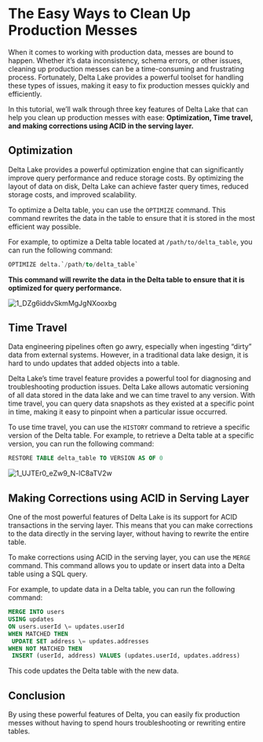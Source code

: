 # The Easy Ways to Clean Up Production Messes

When it comes to working with production data, messes are bound to happen. Whether it’s data inconsistency, schema errors, or other issues, cleaning up production messes can be a time-consuming and frustrating process. Fortunately, Delta Lake provides a powerful toolset for handling these types of issues, making it easy to fix production messes quickly and efficiently.

In this tutorial, we’ll walk through three key features of Delta Lake that can help you clean up production messes with ease: **Optimization, Time travel, and making corrections using ACID in the serving layer.**

## Optimization

Delta Lake provides a powerful optimization engine that can significantly improve query performance and reduce storage costs. By optimizing the layout of data on disk, Delta Lake can achieve faster query times, reduced storage costs, and improved scalability.

To optimize a Delta table, you can use the `OPTIMIZE` command. This command rewrites the data in the table to ensure that it is stored in the most efficient way possible.

For example, to optimize a Delta table located at `/path/to/delta_table`, you can run the following command:

```sql
OPTIMIZE delta.`/path/to/delta_table`
```

**This command will rewrite the data in the Delta table to ensure that it is optimized for query performance.**

![1_DZg6iddvSkmMgJgNXooxbg](https://user-images.githubusercontent.com/62965911/223409895-fb7de7e8-41ad-427c-b6f1-cd39309b4cf8.png)

## Time Travel

Data engineering pipelines often go awry, especially when ingesting “dirty” data from external systems. However, in a traditional data lake design, it is hard to undo updates that added objects into a table.

Delta Lake’s time travel feature provides a powerful tool for diagnosing and troubleshooting production issues. Delta Lake allows automatic versioning of all data stored in the data lake and we can time travel to any version. With time travel, you can query data snapshots as they existed at a specific point in time, making it easy to pinpoint when a particular issue occurred.

To use time travel, you can use the `HISTORY` command to retrieve a specific version of the Delta table. For example, to retrieve a Delta table at a specific version, you can run the following command:

```sql
RESTORE TABLE delta_table TO VERSION AS OF 0
```

![1_UJTEr0_eZw9_N-lC8aTV2w](https://user-images.githubusercontent.com/62965911/223410209-f326a6de-073f-42c7-b807-3a80e88214ac.png)

## Making Corrections using ACID in Serving Layer

One of the most powerful features of Delta Lake is its support for ACID transactions in the serving layer. This means that you can make corrections to the data directly in the serving layer, without having to rewrite the entire table.

To make corrections using ACID in the serving layer, you can use the `MERGE` command. This command allows you to update or insert data into a Delta table using a SQL query.

For example, to update data in a Delta table, you can run the following command:

```sql
MERGE INTO users
USING updates
ON users.userId \= updates.userId
WHEN MATCHED THEN
 UPDATE SET address \= updates.addresses
WHEN NOT MATCHED THEN
 INSERT (userId, address) VALUES (updates.userId, updates.address)
```

This code updates the Delta table with the new data.

## Conclusion

By using these powerful features of Delta, you can easily fix production messes without having to spend hours troubleshooting or rewriting entire tables.
